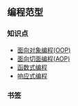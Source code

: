 ## 编程范型

### 知识点

- [面向对象编程(OOP)](https://zh.wikipedia.org/wiki/面向对象程序设计)
- [面向切面编程(AOP)](https://zh.wikipedia.org/wiki/面向切面的程序设计)
- [函数式编程](https://zh.wikipedia.org/wiki/函数式编程)
- [响应式编程](https://zhuanlan.zhihu.com/p/27678951)

### 书签